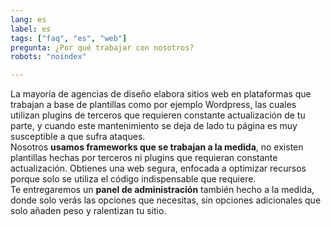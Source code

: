 ```yaml
---
lang: es
label: es
tags: ["faq", "es", "web"]
pregunta: ¿Por qué trabajar con nosotros?
robots: "noindex"

---
```


La mayoría de agencias de diseño elabora sitios web en plataformas que trabajan a base de plantillas como por ejemplo Wordpress, las cuales utilizan plugins de terceros que requieren constante actualización de tu parte, y cuando este mantenimiento se deja de lado tu página es muy susceptible a que sufra ataques.  
Nosotros **usamos frameworks que se trabajan a la medida**, no existen plantillas hechas por terceros ni plugins que requieran constante actualización. Obtienes una web segura, enfocada a optimizar recursos porque solo se utiliza el código indispensable que requiere.  
Te entregaremos un **panel de administración** también hecho a la medida, donde solo verás las opciones que necesitas, sin opciones adicionales que solo añaden peso y ralentizan tu sitio.